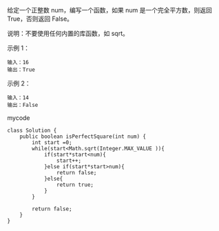 给定一个正整数 num，编写一个函数，如果 num 是一个完全平方数，则返回 True，否则返回 False。

说明：不要使用任何内置的库函数，如  sqrt。

示例 1：
```
输入：16
输出：True
```
示例 2：
```
输入：14
输出：False
```

mycode
```
class Solution {
    public boolean isPerfectSquare(int num) {
        int start =0;
		while(start<Math.sqrt(Integer.MAX_VALUE )){
			if(start*start<num){
				start++;
			}else if(start*start>num){
				return false;
			}else{
				return true;
			}
		}
		
		return false;
    }
}
```
